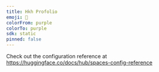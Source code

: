```yaml
---
title: Hkh Profolio
emoji: 🏃
colorFrom: purple
colorTo: purple
sdk: static
pinned: false
---
```


Check out the configuration reference at https://huggingface.co/docs/hub/spaces-config-reference
